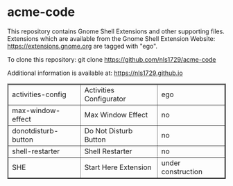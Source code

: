 acme-code
=========

This repository contains Gnome Shell Extensions and other supporting
files.  Extensions which are available from the Gnome Shell Extension
Website: https://extensions.gnome.org are tagged with "ego".

To clone this repository:
git clone https://github.com/nls1729/acme-code

Additional information is available at:
https://nls1729.github.io

<table border="2">
<tr><td>activities-config</td><td>Activities Configurator</td><td>ego</td></tr>
<tr><td>max-window-effect</td><td>Max Window Effect</td><td>no</td></tr>
<tr><td>donotdisturb-button</td><td>Do Not Disturb Button</td><td>no</td></tr>
<tr><td>shell-restarter</td><td>Shell Restarter</td><td>no</td></tr>
<tr><td>SHE</td><td>Start Here Extension</td><td>under construction</td></tr>
</table>
